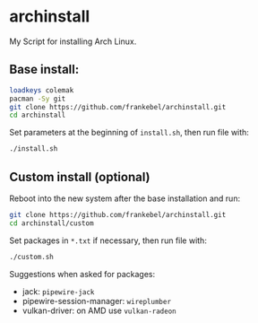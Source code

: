 # archinstall
My Script for installing Arch Linux.

## Base install:
```sh
loadkeys colemak
pacman -Sy git
git clone https://github.com/frankebel/archinstall.git
cd archinstall
```
Set parameters at the beginning of `install.sh`, then run file with:
```sh
./install.sh
```

## Custom install (optional)
Reboot into the new system after the base installation and run:
```sh
git clone https://github.com/frankebel/archinstall.git
cd archinstall/custom
```
Set packages in `*.txt` if necessary, then run file with:
```sh
./custom.sh
```
Suggestions when asked for packages:
- jack: `pipewire-jack`
- pipewire-session-manager: `wireplumber`
- vulkan-driver: on AMD use `vulkan-radeon`
